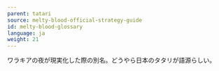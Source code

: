 ```yaml
---
parent: tatari
source: melty-blood-official-strategy-guide
id: melty-blood-glossary
language: ja
weight: 21
---
```


ワラキアの夜が現実化した際の別名。どうやら日本のタタリが語源らしい。
